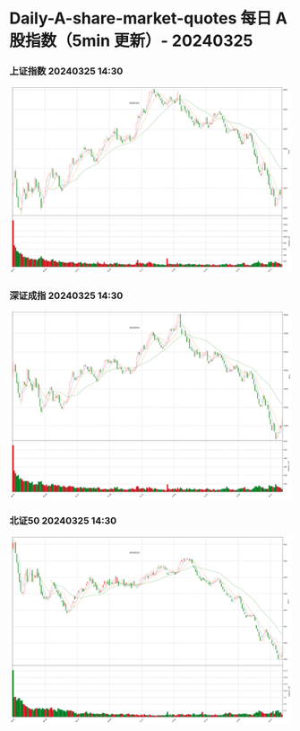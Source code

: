 
# Daily-A-share-market-quotes 每日 A 股指数（5min 更新）- 20240325

### 上证指数 20240325 14:30
![](./fig/2024/3/20240325-sh000001.png)

### 深证成指 20240325 14:30
![](./fig/2024/3/20240325-sz399001.png)

### 北证50 20240325 14:30
![](./fig/2024/3/20240325-bj899050.png)
